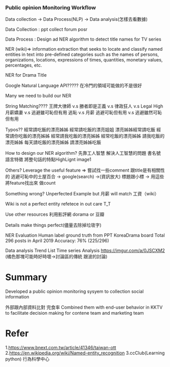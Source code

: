 
### Public opinion Monitoring Workflow
Data collection -> Data Process(NLP) -> Data analysis(怎樣去看數據)

Data Collection : ppt collect forum posr

Data Process : Design ad NER algorithm to detect title names for TV series

NER (wiki)=> information extraction that seeks to locate and classify named entities in text into pre-defined categories such as the names of persons, organizations, locations, expressions of times, quantities, monetary values, percentages, etc.

NER for Drama Title

Google Natural Language API?????
在冷門的領域可能做的不是很好

Many we need to build our NER

String Matching????
王牌大律師 v.s 勝者即是正義 v.s 律政狂人 v.s Legal High
月薪嬌妻 v.s 逃避雖可恥但有用
逃恥 v.s 月薪
逃避可恥但有用 v.s 逃避雖然可恥但有用

Typos??
經常請吃飯的漂亮姊姊 
經常請吃飯的漂亮姐姐 漂亮姊姊經常請吃飯
經常請你吃飯的漂亮姊姊 經常請我吃飯的漂亮姊姊
經常吃飯的漂亮姊姊 請我吃飯的漂亮姊姊
每天請吃飯的漂亮姊姊 請漂亮姊姊吃飯

How to design our NER algorithm?
先靠工人智慧 解決人工智慧的問題
書名號 語言特徵 將整句話的特點HighLignt
image1

Others?
Leverage the useful feature => 嘗試找一些comment 跟title是有相關性的
逃避可恥中的土屋百合 -> google(search) ->(資訊放大) 標題跟小標 -> 用這些將feature找出來 做count 

Something wrong?
Unperfected Example 
but 月薪 will match 工資（wiki）

Wiki is not a perfect entity refetece in out care T_T

Use other resources
利用影評網 dorama  or 豆瓣

Details make things perfect(儘量去除掉垃圾字)

NER Evaluation
Human label ground truth from PPT KoreaDrama board
Total 296 posts in April 2019
Accuracy: 76% (225/296)

 Data analysis
 Trend List
 Time series Analysis
 https://imgur.com/a/0JSCXM2
 (橘色那塊可能時好時壞->討論區的傳統 跟波的討論)

# Summary
 
 Developed a public opinion monitoring sysyem to collection social information

 外部跟內部資料比對 完食率
 Combined them with end-user behavior in KKTV to facilitate decision making for contene team and marketing team

# Refer
1.https://www.bnext.com.tw/article/41346/taiwan-ott
2.https://en.wikipedia.org/wiki/Named-entity_recognition
3.ccClub(Learning python) 行為科學中心